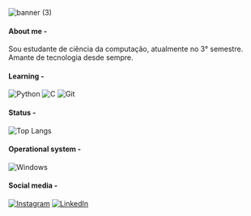 ![banner (3)](https://github.com/polianasmt/polianasmt/assets/165100641/12714777-e393-4c65-9fbd-896381064ce8)

#### About me -
Sou estudante de ciência da computação, atualmente no 3° semestre.
Amante de tecnologia desde sempre. 

#### Learning -

![Python](https://img.shields.io/badge/python-5391c7?style=for-the-badge&logo=python&logoColor=fff)
![C](https://img.shields.io/badge/C-5391c7?style=for-the-badge&logo=c&logoColor=white)
![Git](https://img.shields.io/badge/GIT-5391c7?style=for-the-badge&logo=git&logoColor=white)

#### Status -
![Top Langs](https://github-readme-stats-git-masterrstaa-rickstaa.vercel.app/api/top-langs/?username=polianasmt&layout=compact&bg_color=5391c7&border_color=30A3DC&title_color=fff&text_color=fff)

#### Operational system -
![Windows](https://img.shields.io/badge/Windows-5391c7?style=for-the-badge&logo=windows&logoColor=fff)

#### Social media -
[![Instagram](https://img.shields.io/badge/Instagram-5391c7?style=for-the-badge&logo=instagram&logoColor=fff)](https://www.instagram.com/natorishige_/?next=%2F) [![LinkedIn](https://img.shields.io/badge/LinkedIn-5391c7?style=for-the-badge&logo=linkedin&logoColor=white)](www.linkedin.com/in/poliana-santos-miranda-52579a22b)
